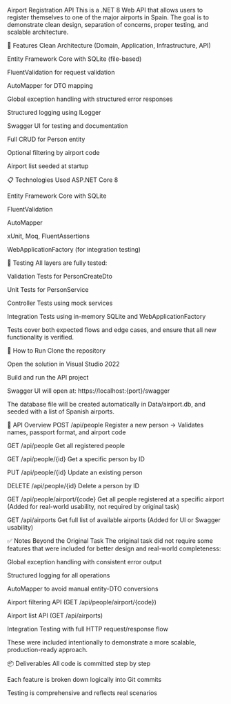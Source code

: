 
Airport Registration API
This is a .NET 8 Web API that allows users to register themselves to one of the major airports in Spain.
The goal is to demonstrate clean design, separation of concerns, proper testing, and scalable architecture.

🧩 Features
Clean Architecture (Domain, Application, Infrastructure, API)

Entity Framework Core with SQLite (file-based)

FluentValidation for request validation

AutoMapper for DTO mapping

Global exception handling with structured error responses

Structured logging using ILogger

Swagger UI for testing and documentation

Full CRUD for Person entity

Optional filtering by airport code

Airport list seeded at startup

📋 Technologies Used
ASP.NET Core 8

Entity Framework Core with SQLite

FluentValidation

AutoMapper

xUnit, Moq, FluentAssertions

WebApplicationFactory (for integration testing)

🧪 Testing
All layers are fully tested:

Validation Tests for PersonCreateDto

Unit Tests for PersonService

Controller Tests using mock services

Integration Tests using in-memory SQLite and WebApplicationFactory

Tests cover both expected flows and edge cases, and ensure that all new functionality is verified.

📁 How to Run
Clone the repository

Open the solution in Visual Studio 2022

Build and run the API project

Swagger UI will open at:
https://localhost:{port}/swagger

The database file will be created automatically in Data/airport.db, and seeded with a list of Spanish airports.

🔧 API Overview
POST /api/people
Register a new person
→ Validates names, passport format, and airport code

GET /api/people
Get all registered people

GET /api/people/{id}
Get a specific person by ID

PUT /api/people/{id}
Update an existing person

DELETE /api/people/{id}
Delete a person by ID

GET /api/people/airport/{code}
Get all people registered at a specific airport
(Added for real-world usability, not required by original task)

GET /api/airports
Get full list of available airports
(Added for UI or Swagger usability)

✅ Notes Beyond the Original Task
The original task did not require some features that were included for better design and real-world completeness:

Global exception handling with consistent error output

Structured logging for all operations

AutoMapper to avoid manual entity-DTO conversions

Airport filtering API (GET /api/people/airport/{code})

Airport list API (GET /api/airports)

Integration Testing with full HTTP request/response flow

These were included intentionally to demonstrate a more scalable, production-ready approach.

📦 Deliverables
All code is committed step by step

Each feature is broken down logically into Git commits

Testing is comprehensive and reflects real scenarios
